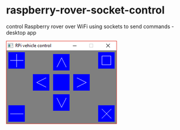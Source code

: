# raspberry-rover-socket-control

control Raspberry rover over WiFi using sockets to send commands - desktop app

![Screenshot](doc/screenshot.png)
